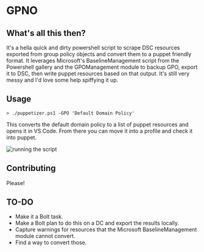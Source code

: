 # GPNO

## What's all this then?

It's a hella quick and dirty powershell script to scrape DSC resources exported from group policy objects and convert them to a puppet friendly format. It leverages Microsoft's BaselineManagement script from the Powershell gallery and the GPOManagement module to backup GPO, export it to DSC, then write puppet resources based on that output. It's still very messy and I'd love some help spiffying it up.

## Usage

    > ./puppetizer.ps1 -GPO 'Default Domain Policy'

This converts the default domain policy to a list of puppet resources and opens it in VS Code. From there you can move it into a profile and check it into puppet.

![running the script](https://raw.githubusercontent.com/matthewrstone/gpno/master/img/quickvideo.gif)

## Contributing

Please!

## TO-DO

- Make it a Bolt task.
- Make a Bolt plan to do this on a DC and export the results locally.
- Capture warnings for resources that the Microsoft BaselineManagement module cannot convert.
- Find a way to convert those.